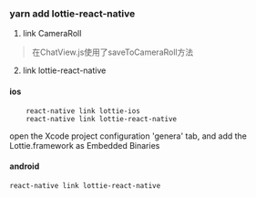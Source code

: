 ### yarn add lottie-react-native
1. link CameraRoll

> 在ChatView.js使用了saveToCameraRoll方法

2. link lottie-react-native

#### ios

```
    react-native link lottie-ios
    react-native link lottie-react-native
```
 open the Xcode project configuration 'genera' tab, and add the Lottie.framework as Embedded Binaries

#### android
```
react-native link lottie-react-native
```
